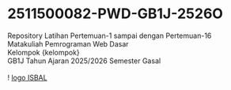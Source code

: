 # 2511500082-PWD-GB1J-2526O
Repository Latihan Pertemuan-1 sampai dengan Pertemuan-16<br> Matakuliah Pemrograman Web Dasar<br> Kelompok {kelompok}<br> GB1J Tahun Ajaran 2025/2026 Semester Gasal<br><br>
! [logo ISBAL](logoisbal.png)